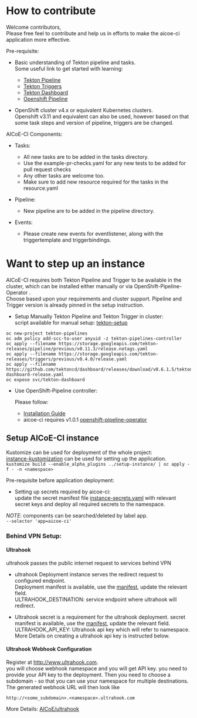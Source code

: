 # How to contribute

Welcome contributors,<br>
Please free feel to contribute and help us in efforts to make the aicoe-ci application more effective.

Pre-requisite:

- Basic understanding of Tekton pipeline and tasks.<br>
  Some useful link to get started with learning:

  - [Tekton Pipeline](https://github.com/tektoncd/pipeline)
  - [Tekton Triggers](https://github.com/tektoncd/triggers#tekton-triggers)
  - [Tekton Dashboard](https://github.com/tektoncd/dashboard)
  - [Openshift Pipeline](https://openshift.github.io/pipelines-docs/docs/0.10.5/index.html)

- OpenShift cluster v4.x or equivalent Kubernetes clusters.<br>
  Openshift v3.11 and equivalent can also be used, however based on that some task steps and version of pipeline, triggers are be changed.

AICoE-CI Components:

- Tasks:

  - All new tasks are to be added in the tasks directory.
  - Use the example-pr-checks.yaml for any new tests to be added for pull request checks
  - Any other tasks are welcome too.
  - Make sure to add new resource required for the tasks in the resource.yaml

- Pipeline:

  - New pipeline are to be added in the pipeline directory.

- Events:

  - Please create new events for eventlistener, along with the triggertemplate and triggerbindings.

# Want to step up an instance

AICoE-CI requires both Tekton Pipeline and Trigger to be available in the cluster, which can be installed either manually or via OpenShift-Pipeline-Operator .<br>
Choose based upon your requirements and cluster support. Pipeline and Trigger version is already pinned in the setup instruction.

- Setup Manually Tekton Pipeline and Tekton Trigger in cluster:<br>
  script available for manual setup: [tekton-setup](../setup-instance/tekton-setup.sh)

```
oc new-project tekton-pipelines
oc adm policy add-scc-to-user anyuid -z tekton-pipelines-controller
oc apply --filename https://storage.googleapis.com/tekton-releases/pipeline/previous/v0.11.3/release.notags.yaml
oc apply --filename https://storage.googleapis.com/tekton-releases/triggers/previous/v0.4.0/release.yaml
oc apply --filename https://github.com/tektoncd/dashboard/releases/download/v0.6.1.5/tekton-dashboard-release.yaml
oc expose svc/tekton-dashboard
```

- Use OpenShift-Pipeline controller:

  Please follow:

  - [Installation Guide](https://docs.openshift.com/container-platform/4.5/pipelines/installing-pipelines.html)
  - aicoe-ci requires v1.0.1 [openshift-pipeline-operator](https://docs.openshift.com/container-platform/4.5/pipelines/op-release-notes.html#op-release-notes-1-0_op-release-notes)

## Setup AICoE-CI instance

Kustomize can be used for deployment of the whole project:<br>
[instance-kustomization](../setup-instance/kustomization.yaml) can be used for setting up the application.<br>
`kustomize build --enable_alpha_plugins ../setup-instance/ | oc apply -f - -n <namespace>`

Pre-requisite before application deployment:

- Setting up secrets required by aicoe-ci:<br>
  update the secret manifest file [instance-secrets.yaml](../setup-instance/instance-secrets.yaml) with relevant secret keys and deploy all required secrets to the namespace.

_NOTE_: components can be searched/deleted by label app.<br>
`--selector 'app=aicoe-ci'`

### Behind VPN Setup:

#### Ultrahook

ultrahook passes the public internet request to services behind VPN

- ultrahook Deployment instance serves the redirect request to configured endpoint.<br>
  Deployment manifest is available, use the [manifest](../setup-instance/ultrahook.yaml), update the relevant field.<br>
  ULTRAHOOK_DESTINATION: service endpoint where ultrahook will redirect.

- Ultrahook secret is a requirement for the ultrahook deployment. secret manifest is available, use the [manifest](../setup-instance/ultrahook-secrets.yaml), update the relevant field.<br>
  ULTRAHOOK_API_KEY: Ultrahook api key which will refer to namespace. More Details on creating a ultrahook api key is instructed below.

#### Ultrahook Webhook Configuration

Register at <http://www.ultrahook.com>.<br>
you will choose webhook namespace and you will get API key. you need to provide your API key to the deployment. Then you need to choose a subdomain - so that you can use your namespace for multiple destinations. The generated webhook URL will then look like

```
http://<some_subdomain>.<namespace>.ultrahook.com
```

More Details: [AICoE/ultrahook](https://github.com/AICoE/ultrahook)
